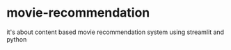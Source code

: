 # movie-recommendation
it's about content based movie recommendation system using streamlit and python
